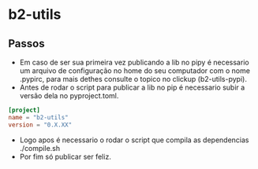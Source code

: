 # b2-utils

## Passos

- Em caso de ser sua primeira vez publicando a lib no pipy é necessario um arquivo de configuração no home do seu computador com o nome .pypirc, para mais dethes consulte o topico no clickup (b2-utils-pypi).
- Antes de rodar o script para publicar a lib no pip é necessario subir a versão dela no pyproject.toml.

```toml
[project]
name = "b2-utils"
version = "0.X.XX"
```

- Logo apos é necessario o rodar o script que compila as dependencias ./compile.sh
- Por fim só publicar ser feliz.
